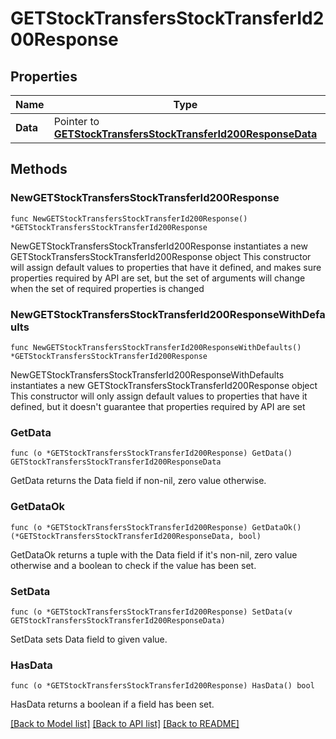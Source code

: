 # GETStockTransfersStockTransferId200Response

## Properties

Name | Type | Description | Notes
------------ | ------------- | ------------- | -------------
**Data** | Pointer to [**GETStockTransfersStockTransferId200ResponseData**](GETStockTransfersStockTransferId200ResponseData.md) |  | [optional] 

## Methods

### NewGETStockTransfersStockTransferId200Response

`func NewGETStockTransfersStockTransferId200Response() *GETStockTransfersStockTransferId200Response`

NewGETStockTransfersStockTransferId200Response instantiates a new GETStockTransfersStockTransferId200Response object
This constructor will assign default values to properties that have it defined,
and makes sure properties required by API are set, but the set of arguments
will change when the set of required properties is changed

### NewGETStockTransfersStockTransferId200ResponseWithDefaults

`func NewGETStockTransfersStockTransferId200ResponseWithDefaults() *GETStockTransfersStockTransferId200Response`

NewGETStockTransfersStockTransferId200ResponseWithDefaults instantiates a new GETStockTransfersStockTransferId200Response object
This constructor will only assign default values to properties that have it defined,
but it doesn't guarantee that properties required by API are set

### GetData

`func (o *GETStockTransfersStockTransferId200Response) GetData() GETStockTransfersStockTransferId200ResponseData`

GetData returns the Data field if non-nil, zero value otherwise.

### GetDataOk

`func (o *GETStockTransfersStockTransferId200Response) GetDataOk() (*GETStockTransfersStockTransferId200ResponseData, bool)`

GetDataOk returns a tuple with the Data field if it's non-nil, zero value otherwise
and a boolean to check if the value has been set.

### SetData

`func (o *GETStockTransfersStockTransferId200Response) SetData(v GETStockTransfersStockTransferId200ResponseData)`

SetData sets Data field to given value.

### HasData

`func (o *GETStockTransfersStockTransferId200Response) HasData() bool`

HasData returns a boolean if a field has been set.


[[Back to Model list]](../README.md#documentation-for-models) [[Back to API list]](../README.md#documentation-for-api-endpoints) [[Back to README]](../README.md)


